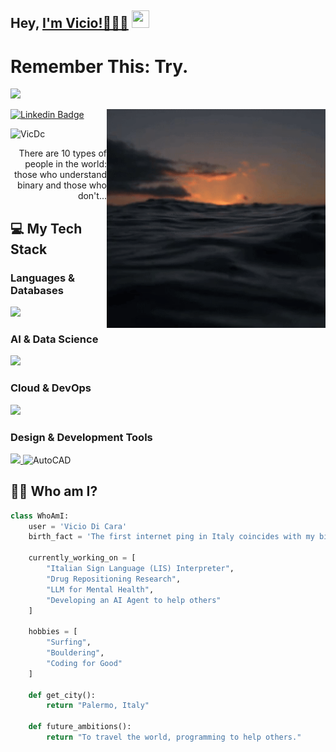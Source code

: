 ## Hey, [I'm Vicio!🏄🏻‍♂️](https://www.linkedin.com/in/viciodicara/) <img src="https://media.giphy.com/media/hvRJCLFzcasrR4ia7z/giphy.gif" width="28px" height="28px">

# Remember This: Try.
<p   <a href="#"><img src="https://github-readme-stats.vercel.app/api?username=VicDc&show_icons=true&count_private=true&theme=aura" width="350"></a>
</p>

<img src="https://raw.githubusercontent.com/VicDc/VicDc/main/img/sea-sunset.gif" alt="Sea Sunset GIF" align='right' width="350px"/>

[![Linkedin Badge](https://img.shields.io/badge/-viciodicara-blue?style=flat-square&logo=Linkedin&logoColor=white&link=https://www.linkedin.com/in/viciodicara/)](https://www.linkedin.com/in/viciodicara/)
<p align="left"> <img src="https://komarev.com/ghpvc/?username=VicDc" alt="VicDc" /> </p>

<div style="text-align: right">There are 10 types of people in the world: those who understand binary and those who don't...</div>

## :computer: My Tech Stack

### Languages & Databases
<p>
  <a href="https://skillicons.dev">
    <img src="https://skillicons.dev/icons?i=python,mysql" />
  </a>
</p>

### AI & Data Science
<p>
  <a href="https://skillicons.dev">
    <img src="https://skillicons.dev/icons?i=tensorflow,pytorch,sklearn,opencv,selenium,pandas,numpy,matplotlib,anaconda,jupyter,huggingface" />
  </a>
</p>

### Cloud & DevOps
<p>
  <a href="https://skillicons.dev">
    <img src="https://skillicons.dev/icons?i=aws,gcp,firebase,docker,linux,git,github" />
  </a>
</p>

### Design & Development Tools
<p>
  <a href="https://skillicons.dev">
    <img src="https://skillicons.dev/icons?i=figma,canva,ps,ai,pr,ae,xd,latex,vscode,raspberrypi" />
  </a>
  <img src="https://img.shields.io/badge/AutoCAD-F29B0C?style=for-the-badge&logo=autocad&logoColor=white" alt="AutoCAD"/>
</p>

## :man_technologist: Who am I?

```python
class WhoAmI:
    user = 'Vicio Di Cara'
    birth_fact = 'The first internet ping in Italy coincides with my birth'
    
    currently_working_on = [
        "Italian Sign Language (LIS) Interpreter",
        "Drug Repositioning Research",
        "LLM for Mental Health",
        "Developing an AI Agent to help others"
    ]
    
    hobbies = [
        "Surfing",
        "Bouldering",
        "Coding for Good"
    ]

    def get_city():
        return "Palermo, Italy"

    def future_ambitions():
        return "To travel the world, programming to help others."
